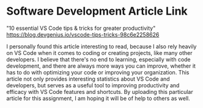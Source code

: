 # Software Development Article Link 
"10 essential VS Code tips & tricks for greater productivity"
https://blog.devgenius.io/vscode-tips-tricks-98c6e2258626 

I personally found this article interesting to read, because I also rely heavily on VS Code when it comes to coding or creating projects, like many other developers. I believe that there's no end to learning, especially with code development, and there are always more ways you can improve, whether it has to do with optimizing your code or improving your organization. This article not only provides interesting statistics about VS Code and developers, but serves as a useful tool to improving productivity and efficacy with VS Code features and shortcuts. By uploading this particular article for this assignment, I am hoping it will be of help to others as well. 